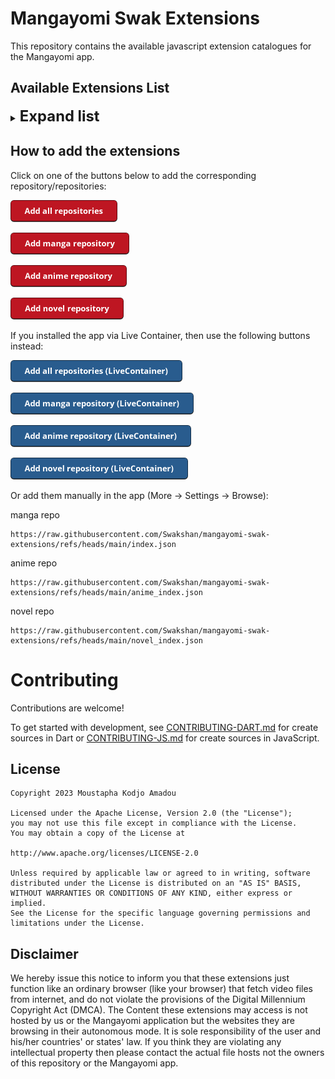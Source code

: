 # Mangayomi Swak Extensions

This repository contains the available javascript extension catalogues for the Mangayomi app.

## Available Extensions List
<details>
<summary><span style="font-size:1.7em; font-weight:bold;">Expand list</span></summary>

## Manga

| Name | Version | Language | Last Updated |
|------|---------|----------|---------------|
| ReadComicOnline | 0.2.8 | en | 2025/06/27 12:09 IST |
| WeLoMa | 0.0.8 | ja | 2025/06/07 22:02 IST |
| Mangapark | 1.0.0 | en | 2025/06/04 20:43 IST |
| Mangapill | 1.0.3 | en | 2025/05/20 16:17 IST |
| Weeb Central | 0.1.0 | en | 2025/03/15 03:44 IST |

## Anime

| Name | Version | Language | Last Updated |
|------|---------|----------|---------------|
| Chatrubate | 1.0.6 | en | 2025/07/16 04:13 IST |
| Hstream | 1.1.0 | en | 2025/07/16 03:18 IST |
| WitAnime | 2.0.1 | ar | 2025/07/16 00:05 IST |
| XPrime | 2.1.1 | all | 2025/07/12 22:05 IST |
| Aniplay | 1.6.4 | en | 2025/07/04 16:09 IST |
| Aniwatch | 1.0.0 | en | 2025/06/30 23:06 IST |
| Tamilarasan | 0.0.6 | all | 2025/06/29 22:26 IST |
| Anicrush | 0.0.5 | en | 2025/06/27 22:11 IST |
| AnimeParadise | 0.1.0 | en | 2025/06/21 18:06 IST |
| AnimeZZ | 1.1.1 | en | 2025/06/21 16:47 IST |
| AnimeKai | 0.3.3 | en | 2025/06/14 11:43 IST |
| Dramacool | 1.1.0 | all | 2025/06/13 11:41 IST |
| Streamblasters | 1.0.0 | all | 2025/05/31 10:17 IST |
| Autoembed | 1.3.3 | all | 2025/05/24 19:22 IST |
| KickAssAnime | 0.0.7 | en | 2025/05/23 13:27 IST |
| Sudatchi | 1.1.1 | en | 2025/05/20 16:17 IST |
| Animeonsen | 1.0.1 | en, ja | 2025/05/20 16:17 IST |
| AnimeGG | 1.0.3 | en | 2025/05/20 16:17 IST |
| Gojo | 0.0.6 | en | 2025/05/20 16:17 IST |
| Soaper | 1.0.5 | all | 2025/05/20 16:17 IST |
| Aniwave | 0.0.7 | en | 2025/05/09 00:11 IST |
| KissKH | 0.1.6 | all | 2025/05/02 22:47 IST |

## Novel

| Name | Version | Language | Last Updated |
|------|---------|----------|---------------|
| Novelbuddy | 0.0.9 | en | 2025/06/09 23:24 IST |

</details>

## How to add the extensions

Click on one of the buttons below to add the corresponding repository/repositories:

<a href="https://intradeus.github.io/http-protocol-redirector?r=mangayomi://add-repo?repo_name=Mangayomi Swak Extensions%26repo_url=https://github.com/Swakshan/mangayomi-swak-extensions%26manga_url=https://raw.githubusercontent.com/Swakshan/mangayomi-swak-extensions/refs/heads/main/index.json%26anime_url=https://raw.githubusercontent.com/Swakshan/mangayomi-swak-extensions/refs/heads/main/anime_index.json"><img alt="Add all repositories" src="images/add-all-repositories.png" height="35"></a>

<a href="https://intradeus.github.io/http-protocol-redirector?r=mangayomi://add-repo?repo_name=Mangayomi Swak Extensions%26repo_url=https://github.com/Swakshan/mangayomi-swak-extensions%26manga_url=https://raw.githubusercontent.com/Swakshan/mangayomi-swak-extensions/refs/heads/main/index.json"><img alt="Add manga repository" src="images/add-manga-repository.png" height="35"></a>

<a href="https://intradeus.github.io/http-protocol-redirector?r=mangayomi://add-repo?repo_name=Mangayomi Swak Extensions%26repo_url=https://github.com/Swakshan/mangayomi-swak-extensions%26anime_url=https://raw.githubusercontent.com/Swakshan/mangayomi-swak-extensions/refs/heads/main/anime_index.json"><img alt="Add anime repository" src="images/add-anime-repository.png" height="35"></a>

<a href="https://intradeus.github.io/http-protocol-redirector?r=mangayomi://add-repo?repo_name=Mangayomi Swak Extensions%26repo_url=https://github.com/Swakshan/mangayomi-swak-extensions%26novel_url=https://raw.githubusercontent.com/Swakshan/mangayomi-swak-extensions/refs/heads/main/novel_index.json"><img alt="Add novel repository" src="images/add-novel-repository.png" height="35"></a>

If you installed the app via Live Container, then use the following buttons instead:

<a href="https://intradeus.github.io/http-protocol-redirector?r=livecontainer://open-url?url=bWFuZ2F5b21pOi8vYWRkLXJlcG8/cmVwb19uYW1lPU1hbmdheW9taSBTd2FrIEV4dGVuc2lvbnMlMjZyZXBvX3VybD1odHRwczovL2dpdGh1Yi5jb20vU3dha3NoYW4vbWFuZ2F5b21pLXN3YWstZXh0ZW5zaW9ucyUyNm1hbmdhX3VybD1odHRwczovL3Jhdy5naXRodWJ1c2VyY29udGVudC5jb20vU3dha3NoYW4vbWFuZ2F5b21pLXN3YWstZXh0ZW5zaW9ucy9yZWZzL2hlYWRzL21haW4vaW5kZXguanNvbiUyNmFuaW1lX3VybD1odHRwczovL3Jhdy5naXRodWJ1c2VyY29udGVudC5jb20vU3dha3NoYW4vbWFuZ2F5b21pLXN3YWstZXh0ZW5zaW9ucy9yZWZzL2hlYWRzL21haW4vYW5pbWVfaW5kZXguanNvbg=="><img alt="Add all repositories" src="images/add-all-repositories-livecontainer.png" height="35"></a>

<a href="https://intradeus.github.io/http-protocol-redirector?r=livecontainer://open-url?url=bWFuZ2F5b21pOi8vYWRkLXJlcG8/cmVwb19uYW1lPU1hbmdheW9taSBTd2FrIEV4dGVuc2lvbnMlMjZyZXBvX3VybD1odHRwczovL2dpdGh1Yi5jb20vU3dha3NoYW4vbWFuZ2F5b21pLXN3YWstZXh0ZW5zaW9ucyUyNm1hbmdhX3VybD1odHRwczovL3Jhdy5naXRodWJ1c2VyY29udGVudC5jb20vU3dha3NoYW4vbWFuZ2F5b21pLXN3YWstZXh0ZW5zaW9ucy9yZWZzL2hlYWRzL21haW4vaW5kZXguanNvbg=="><img alt="Add manga repository" src="images/add-manga-repository-livecontainer.png" height="35"></a>

<a href="https://intradeus.github.io/http-protocol-redirector?r=livecontainer://open-url?url=bWFuZ2F5b21pOi8vYWRkLXJlcG8/cmVwb19uYW1lPU1hbmdheW9taSBTd2FrIEV4dGVuc2lvbnMlMjZyZXBvX3VybD1odHRwczovL2dpdGh1Yi5jb20vU3dha3NoYW4vbWFuZ2F5b21pLXN3YWstZXh0ZW5zaW9ucyUyNmFuaW1lX3VybD1odHRwczovL3Jhdy5naXRodWJ1c2VyY29udGVudC5jb20vU3dha3NoYW4vbWFuZ2F5b21pLXN3YWstZXh0ZW5zaW9ucy9yZWZzL2hlYWRzL21haW4vYW5pbWVfaW5kZXguanNvbg=="><img alt="Add anime repository" src="images/add-anime-repository-livecontainer.png" height="35"></a>

<a href="https://intradeus.github.io/http-protocol-redirector?r=livecontainer://open-url?url=bWFuZ2F5b21pOi8vYWRkLXJlcG8/cmVwb19uYW1lPU1hbmdheW9taSBTd2FrIEV4dGVuc2lvbnMlMjZyZXBvX3VybD1odHRwczovL2dpdGh1Yi5jb20vU3dha3NoYW4vbWFuZ2F5b21pLXN3YWstZXh0ZW5zaW9ucyUyNm5vdmVsX3VybD1odHRwczovL3Jhdy5naXRodWJ1c2VyY29udGVudC5jb20vU3dha3NoYW4vbWFuZ2F5b21pLXN3YWstZXh0ZW5zaW9ucy9yZWZzL2hlYWRzL21haW4vbm92ZWxfaW5kZXguanNvbg=="><img alt="Add novel repository" src="images/add-novel-repository-livecontainer.png" height="35"></a>

Or add them manually in the app (More -> Settings -> Browse):

manga repo
```
https://raw.githubusercontent.com/Swakshan/mangayomi-swak-extensions/refs/heads/main/index.json
```

anime repo 
```
https://raw.githubusercontent.com/Swakshan/mangayomi-swak-extensions/refs/heads/main/anime_index.json
```

novel repo 
```
https://raw.githubusercontent.com/Swakshan/mangayomi-swak-extensions/refs/heads/main/novel_index.json
```

# Contributing

Contributions are welcome!

To get started with development, see [CONTRIBUTING-DART.md](./CONTRIBUTING-DART.md) for create sources in Dart or [CONTRIBUTING-JS.md](./CONTRIBUTING-JS.md) for create sources in JavaScript.

## License

    Copyright 2023 Moustapha Kodjo Amadou

    Licensed under the Apache License, Version 2.0 (the "License");
    you may not use this file except in compliance with the License.
    You may obtain a copy of the License at

    http://www.apache.org/licenses/LICENSE-2.0

    Unless required by applicable law or agreed to in writing, software
    distributed under the License is distributed on an "AS IS" BASIS,
    WITHOUT WARRANTIES OR CONDITIONS OF ANY KIND, either express or implied.
    See the License for the specific language governing permissions and
    limitations under the License.



## Disclaimer

We hereby issue this notice to inform you that these extensions just function like an ordinary browser (like your browser) that fetch video files from internet, and do not violate the provisions of the Digital Millennium Copyright Act (DMCA). The Content these extensions may access is not hosted by us or the Mangayomi application but the websites they are browsing in their autonomous mode. It is sole responsibility of the user and his/her countries' or states' law. If you think they are violating any intellectual property then please contact the actual file hosts not the owners of this repository or the Mangayomi app.
